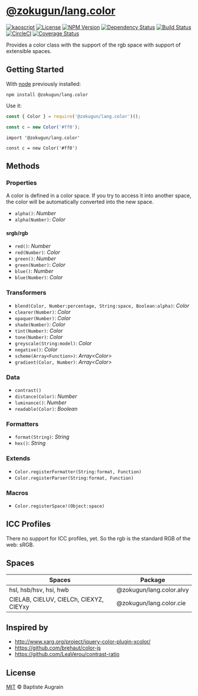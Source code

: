 [@zokugun/lang.color](https://github.com/ZokugunKS/lang.color)
==============================================================

[![kaoscript](https://img.shields.io/badge/language-kaoscript-orange.svg)](https://github.com/kaoscript/kaoscript)
[![License](https://img.shields.io/badge/license-MIT-blue.svg)](./LICENSE)
[![NPM Version](https://img.shields.io/npm/v/@zokugun/lang.color.svg?colorB=green)](https://www.npmjs.com/package/@zokugun/lang.color)
[![Dependency Status](https://badges.depfu.com/badges/000941dbceefbec0cdabd2e6215fc4aa/overview.svg)](https://depfu.com/github/zokugun/lang.color)
[![Build Status](https://travis-ci.org/ZokugunKS/lang.color.svg?branch=master)](https://travis-ci.org/ZokugunKS/lang.color)
[![CircleCI](https://circleci.com/gh/ZokugunKS/lang.color/tree/master.svg?style=shield)](https://circleci.com/gh/ZokugunKS/lang.color/tree/master)
[![Coverage Status](https://img.shields.io/coveralls/ZokugunKS/lang.color/master.svg)](https://coveralls.io/github/ZokugunKS/lang.color)

Provides a color class with the support of the rgb space with support of extensible spaces.

Getting Started
---------------

With [node](http://nodejs.org) previously installed:

	npm install @zokugun/lang.color

Use it:

```javascript
const { Color } = require('@zokugun/lang.color')();

const c = new Color('#ff0');
```

```kaoscript
import '@zokugun/lang.color'

const c = new Color('#ff0')
```

Methods
-------

### Properties

A color is defined in a color space. If you try to access it into another space, the color will be automatically converted into the new space.

* `alpha()`: *Number*
* `alpha(Number)`: *Color*

#### srgb/rgb

* `red()`: *Number*
* `red(Number)`: *Color*
* `green()`: *Number*
* `green(Number)`: *Color*
* `blue()`: *Number*
* `blue(Number)`: *Color*

### Transformers

* `blend(Color, Number:percentage, String:space, Boolean:alpha)`: *Color*
* `clearer(Number)`: *Color*
* `opaquer(Number)`: *Color*
* `shade(Number)`: *Color*
* `tint(Number)`: *Color*
* `tone(Number)`: *Color*
* `greyscale(String:model)`: *Color*
* `negative()`: *Color*
* `scheme(Array<Function>)`: *Array&lt;Color>*
* `gradient(Color, Number)`: *Array&lt;Color>*

### Data

* `contrast()`
* `distance(Color)`: *Number*
* `luminance()`: *Number*
* `readable(Color)`: *Boolean*

### Formatters

* `format(String)`: *String*
* `hex()`: *String*

### Extends

* `Color.registerFormatter(String:format, Function)`
* `Color.registerParser(String:format, Function)`

### Macros

* `Color.registerSpace!(Object:space)`

ICC Profiles
------------

There no support for ICC profiles, yet.
So the rgb is the standard RGB of the web: sRGB.

Spaces
------

Spaces 										| Package
------ 										| -------
hsl, hsb/hsv, hsi, hwb						| @zokugun/lang.color.alvy
CIELAB, CIELUV, CIELCh, CIEXYZ, CIEYxy		| @zokugun/lang.color.cie

Inspired by
-----------

* http://www.xarg.org/project/jquery-color-plugin-xcolor/
* https://github.com/brehaut/color-js
* https://github.com/LeaVerou/contrast-ratio

License
-------

[MIT](http://www.opensource.org/licenses/mit-license.php) &copy; Baptiste Augrain
